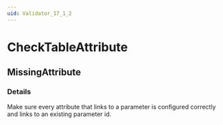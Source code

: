 ```yaml
---
uid: Validator_17_1_2
---
```


# CheckTableAttribute

## MissingAttribute

<!-- Description, Properties, ... sections are auto-generated. -->
<!-- REPLACE ME AUTO-GENERATION -->

### Details

Make sure every attribute that links to a parameter is configured correctly and links to an existing parameter id. 

<!-- Uncomment to add example code -->
<!--### Example code-->
